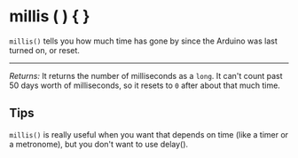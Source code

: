 # millis ( ) { }

`millis()` tells you how much time has gone by since the Arduino was last turned on, or reset.

***

*Returns:* It returns the number of milliseconds as a `long`. It can't count past 50 days worth of milliseconds, so it resets to `0` after about that much time.

## Tips
`millis()` is really useful when you want that depends on time (like a timer or a metronome), but you don't want to use delay().
